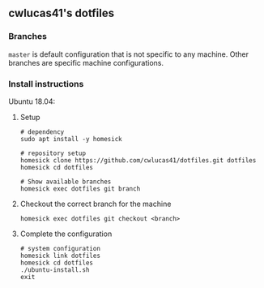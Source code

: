 ## cwlucas41's dotfiles
### Branches
`master` is default configuration that is not specific to any machine. Other branches are specific machine configurations.

### Install instructions
Ubuntu 18.04:
1. Setup
    ```
    # dependency
    sudo apt install -y homesick

    # repository setup
    homesick clone https://github.com/cwlucas41/dotfiles.git dotfiles
    homesick cd dotfiles

    # Show available branches
    homesick exec dotfiles git branch
    ```
1. Checkout the correct branch for the machine
    ```
    homesick exec dotfiles git checkout <branch>
    ```
1. Complete the configuration
    ```
    # system configuration
    homesick link dotfiles
    homesick cd dotfiles
    ./ubuntu-install.sh
    exit
    ```